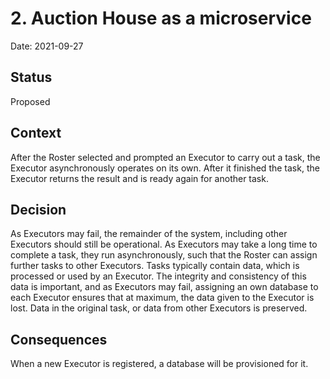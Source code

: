 # 2. Auction House as a microservice

Date: 2021-09-27

## Status

Proposed

## Context

After the Roster selected and prompted an Executor to carry out a task, the Executor asynchronously operates on its own. After it finished the task, the Executor returns the result and is ready again for another task.

## Decision

As Executors may fail, the remainder of the system, including other Executors should still be operational.
As Executors may take a long time to complete a task, they run asynchronously, such that the Roster can assign further tasks to other Executors.
Tasks typically contain data, which is processed or used by an Executor. The integrity and consistency of this data is important, and as Executors may fail, assigning an own database to each Executor ensures that at maximum, the data given to the Executor is lost. Data in the original task, or data from other Executors is preserved.

## Consequences

When a new Executor is registered, a database will be provisioned for it.